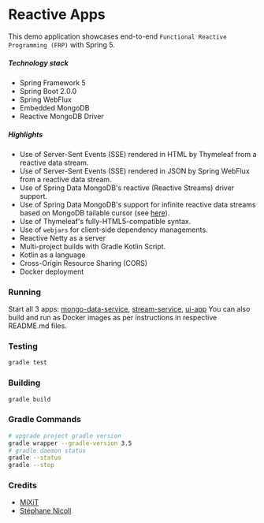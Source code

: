 Reactive Apps
=============
This demo application showcases end-to-end `Functional Reactive Programming (FRP)` with Spring 5.

##### Technology stack
* Spring Framework 5
* Spring Boot 2.0.0
* Spring WebFlux
* Embedded MongoDB
* Reactive MongoDB Driver

##### Highlights
* Use of Server-Sent Events (SSE) rendered in HTML by Thymeleaf from a reactive data stream.
* Use of Server-Sent Events (SSE) rendered in JSON by Spring WebFlux from a reactive data stream. 
* Use of Spring Data MongoDB's reactive (Reactive Streams) driver support.
* Use of Spring Data MongoDB's support for infinite reactive data streams based on MongoDB tailable cursor (see [here](https://docs.mongodb.com/manual/core/tailable-cursors/)). 
* Use of Thymeleaf's fully-HTML5-compatible syntax.
* Use of `webjars` for client-side dependency managements.
* Reactive Netty as a server
* Multi-project builds with Gradle Kotlin Script. 
* Kotlin as a language
* Cross-Origin Resource Sharing (CORS)
* Docker deployment


### Running
Start all 3 apps: [mongo-data-service](./mongo-data-service), [stream-service](./stream-service), [ui-app](./ui-app)
You can also build and run as Docker images as per instructions in respective README.md files. 
 
### Testing
```bash
gradle test
```
### Building
```bash
gradle build
```

### Gradle Commands
```bash
# upgrade project gradle version
gradle wrapper --gradle-version 3.5
# gradle daemon status 
gradle --status
gradle --stop
```

### Credits
* [MiXiT](https://github.com/mixitconf/mixit)
* [Stéphane Nicoll](https://github.com/snicoll-demos/demo-webflux-streaming)

